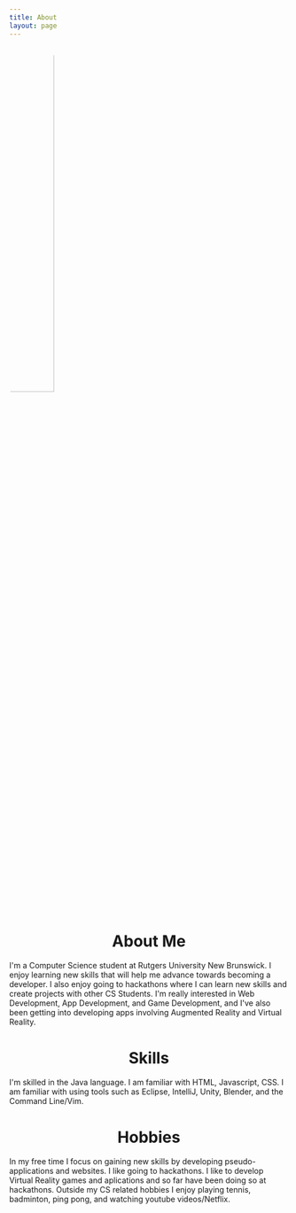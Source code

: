 ```yaml
---
title: About
layout: page
---
```

<img style=" border-radius: 100%; width: 40%; " alt="Eric Deleon" src="{{ site.url }}/{{ site.picture }}">

<center><h1>About Me</h1></center>
<p>	I'm a Computer Science student at Rutgers University New Brunswick. I enjoy learning new skills that will help me advance towards becoming a developer. I also enjoy going to hackathons where I can learn new skills and create projects with other CS Students. I'm really interested in Web Development, App Development, and Game Development, and I've also been getting into developing apps involving Augmented Reality and Virtual Reality.</p>

<center><h1>Skills</h1></center>
<p> I'm skilled in the Java language. I am familiar with HTML, Javascript, CSS. I am familiar with using tools such as Eclipse, IntelliJ, Unity, Blender, and the Command Line/Vim.</p>

<center><h1>Hobbies</h1></center>
<p>	In my free time I focus on gaining new skills by developing pseudo-applications and websites. I like going to hackathons. I like to develop Virtual Reality games and aplications and so far have been doing so at hackathons. Outside my CS related hobbies I enjoy playing tennis, badminton, ping pong, and watching youtube videos/Netflix.</p>
